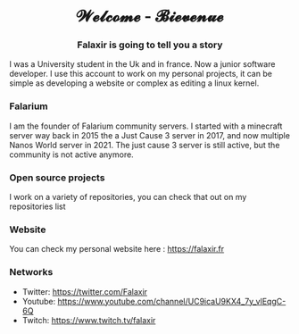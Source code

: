 <h1 align="center">𝓦𝓮𝓵𝓬𝓸𝓶𝓮 - 𝓑𝓲𝓮𝓿𝓮𝓷𝓾𝓮</h1>
<h3 align="center">Falaxir is going to tell you a story</h3>

I was a University student in the Uk and in france. Now a junior software developer.
I use this account to work on my personal projects, it can be simple as developing a website or complex as editing a linux kernel.

### Falarium

I am the founder of Falarium community servers.
I started with a minecraft server way back in 2015 the a Just Cause 3 server in 2017, and now multiple Nanos World server in 2021.
The just cause 3 server is still active, but the community is not active anymore.

### Open source projects

I work on a variety of repositories, you can check that out on my repositories list

### Website

You can check my personal website here : https://falaxir.fr

### Networks

- Twitter: https://twitter.com/Falaxir
- Youtube: https://www.youtube.com/channel/UC9icaU9KX4_7y_vlEqgC-6Q
- Twitch: https://www.twitch.tv/falaxir
